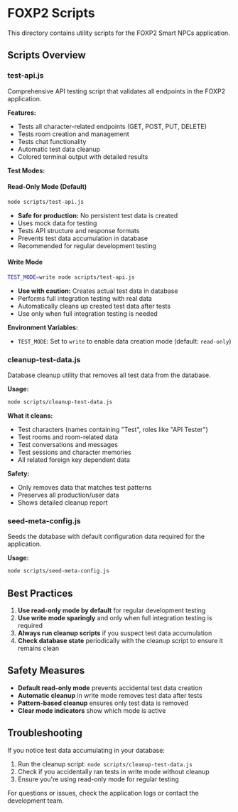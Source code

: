 # FOXP2 Scripts

This directory contains utility scripts for the FOXP2 Smart NPCs application.

## Scripts Overview

### test-api.js
Comprehensive API testing script that validates all endpoints in the FOXP2 application.

**Features:**
- Tests all character-related endpoints (GET, POST, PUT, DELETE)
- Tests room creation and management
- Tests chat functionality
- Automatic test data cleanup
- Colored terminal output with detailed results

**Test Modes:**

#### Read-Only Mode (Default)
```bash
node scripts/test-api.js
```
- **Safe for production:** No persistent test data is created
- Uses mock data for testing
- Tests API structure and response formats
- Prevents test data accumulation in database
- Recommended for regular development testing

#### Write Mode
```bash
TEST_MODE=write node scripts/test-api.js
```
- **Use with caution:** Creates actual test data in database
- Performs full integration testing with real data
- Automatically cleans up created test data after tests
- Use only when full integration testing is needed

**Environment Variables:**
- `TEST_MODE`: Set to `write` to enable data creation mode (default: `read-only`)

### cleanup-test-data.js
Database cleanup utility that removes all test data from the database.

**Usage:**
```bash
node scripts/cleanup-test-data.js
```

**What it cleans:**
- Test characters (names containing "Test", roles like "API Tester")
- Test rooms and room-related data
- Test conversations and messages
- Test sessions and character memories
- All related foreign key dependent data

**Safety:**
- Only removes data that matches test patterns
- Preserves all production/user data
- Shows detailed cleanup report

### seed-meta-config.js
Seeds the database with default configuration data required for the application.

**Usage:**
```bash
node scripts/seed-meta-config.js
```

## Best Practices

1. **Use read-only mode by default** for regular development testing
2. **Use write mode sparingly** and only when full integration testing is required
3. **Always run cleanup scripts** if you suspect test data accumulation
4. **Check database state** periodically with the cleanup script to ensure it remains clean

## Safety Measures

- **Default read-only mode** prevents accidental test data creation
- **Automatic cleanup** in write mode removes test data after tests
- **Pattern-based cleanup** ensures only test data is removed
- **Clear mode indicators** show which mode is active

## Troubleshooting

If you notice test data accumulating in your database:

1. Run the cleanup script: `node scripts/cleanup-test-data.js`
2. Check if you accidentally ran tests in write mode without cleanup
3. Ensure you're using read-only mode for regular testing

For questions or issues, check the application logs or contact the development team.